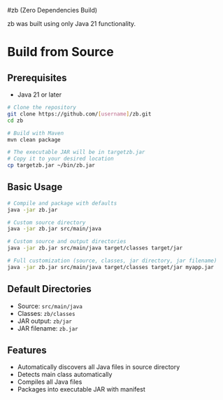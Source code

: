 #zb (Zero Dependencies Build)

zb was built using only Java 21 functionality.

# Build from Source

## Prerequisites
- Java 21 or later


```bash
# Clone the repository
git clone https://github.com/[username]/zb.git
cd zb

# Build with Maven
mvn clean package

# The executable JAR will be in targetzb.jar
# Copy it to your desired location
cp targetzb.jar ~/bin/zb.jar
```


## Basic Usage

```bash
# Compile and package with defaults
java -jar zb.jar

# Custom source directory
java -jar zb.jar src/main/java

# Custom source and output directories
java -jar zb.jar src/main/java target/classes target/jar

# Full customization (source, classes, jar directory, jar filename)
java -jar zb.jar src/main/java target/classes target/jar myapp.jar
```

## Default Directories
- Source: `src/main/java`
- Classes: `zb/classes`
- JAR output: `zb/jar`
- JAR filename: `zb.jar`

## Features
- Automatically discovers all Java files in source directory
- Detects main class automatically
- Compiles all Java files
- Packages into executable JAR with manifest
